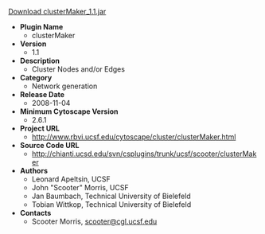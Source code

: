 <a href="clusterMaker_1.1.jar">Download clusterMaker_1.1.jar</a>

* __Plugin Name__
  * clusterMaker
* __Version__
  * 1.1
* __Description__
  * Cluster Nodes and/or Edges
* __Category__
  * Network generation
* __Release Date__
  * 2008-11-04
* __Minimum Cytoscape Version__
  * 2.6.1
* __Project URL__
  * http://www.rbvi.ucsf.edu/cytoscape/cluster/clusterMaker.html
* __Source Code URL__
  * http://chianti.ucsd.edu/svn/csplugins/trunk/ucsf/scooter/clusterMaker
* __Authors__
  * Leonard Apeltsin, UCSF
  * John "Scooter" Morris, UCSF
  * Jan Baumbach, Technical University of Bielefeld
  * Tobian Wittkop, Technical University of Bielefeld
* __Contacts__
  * Scooter Morris, scooter@cgl.ucsf.edu
